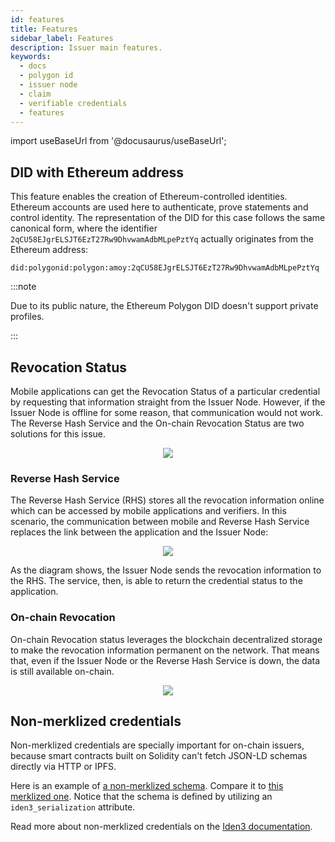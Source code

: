 ```yaml
---
id: features
title: Features
sidebar_label: Features
description: Issuer main features.
keywords:
  - docs
  - polygon id
  - issuer node
  - claim
  - verifiable credentials
  - features
---
```


import useBaseUrl from '@docusaurus/useBaseUrl';

## DID with Ethereum address

This feature enables the creation of Ethereum-controlled identities. Ethereum accounts are used here to authenticate, prove statements and control identity.
The representation of the DID for this case follows the same canonical form, where the identifier `2qCU58EJgrELSJT6EzT27Rw9DhvwamAdbMLpePztYq` actually originates from the Ethereum address:

```
did:polygonid:polygon:amoy:2qCU58EJgrELSJT6EzT27Rw9DhvwamAdbMLpePztYq
```

:::note

Due to its public nature, the Ethereum Polygon DID doesn't support private profiles.

:::

## Revocation Status

Mobile applications can get the Revocation Status of a particular credential by requesting that information straight from the Issuer Node. However, if the Issuer Node is offline for some reason, that communication would not work. The Reverse Hash Service and the On-chain Revocation Status are two solutions for this issue.

<div align="center">
<img src= {useBaseUrl("img/without-rhs.png")} align="center" />
</div>

### Reverse Hash Service

The Reverse Hash Service (RHS) stores all the revocation information online which can be accessed by mobile applications and verifiers. In this scenario, the communication between mobile and Reverse Hash Service replaces the link between the application and the Issuer Node:

<div align="center">
<img src= {useBaseUrl("img/rhs.png")} align="center" />
</div>

As the diagram shows, the Issuer Node sends the revocation information to the RHS. The service, then, is able to return the credential status to the application.

### On-chain Revocation

On-chain Revocation status leverages the blockchain decentralized storage to make the revocation information permanent on the network. That means that, even if the Issuer Node or the Reverse Hash Service is down, the data is still available on-chain.

<div align="center">
<img src= {useBaseUrl("img/blockchain.png")} align="center" />
</div>

## Non-merklized credentials

Non-merklized credentials are specially important for on-chain issuers, because smart contracts built on Solidity can't fetch JSON-LD schemas directly via HTTP or IPFS.

Here is an example of [a non-merklized schema](https://github.com/iden3/claim-schema-vocab/blob/main/schemas/json-ld/player-nonmerklized.jsonld). Compare it to [this merklized one](https://github.com/iden3/claim-schema-vocab/blob/main/schemas/json-ld/kyc-v4.jsonld). Notice that the schema is defined by utilizing an `iden3_serialization` attribute.

Read more about non-merklized credentials on the [Iden3 documentation](https://docs.iden3.io/protocol/non-merklized/).
